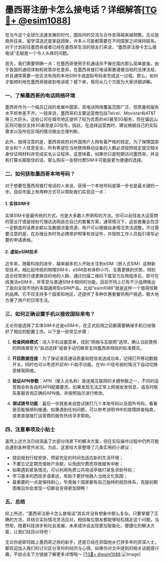# 墨西哥注册卡怎么接电话？详细解答[[TG💪+ @esim1088](https://t.me/s/esim1088)]

在当今这个全球化迅速发展的时代，国际间的交流与合作变得越来越频繁。无论是商务往来、留学深造还是家庭团聚，许多人可能都需要在不同国家之间保持联系。对于计划前往墨西哥或者已经在墨西哥生活的朋友们来说，“墨西哥注册卡怎么接电话”无疑是一个令人头疼的问题。

首先，我们需要明确一点：在墨西哥使用手机通话并不像在国内那么简单直接。由于各国的通信体制和政策存在差异，在墨西哥接打电话需要遵循当地的法律法规，并且通常需要一张合法有效的本地SIM卡或虚拟号码来完成这一过程。那么，如何才能顺利地在墨西哥接收到电话呢？接下来，我将从几个方面为大家详细讲解。

### **一、了解墨西哥的电话网络环境**

墨西哥作为一个幅员辽阔的发展中国家，其电话网络覆盖范围广泛，但质量和服务水平却参差不齐。一般来说，墨西哥的主要运营商包括Telcel、Movistar和AT&T等三大巨头。这些公司在城市地区提供了较为优质的4G甚至5G服务，但在偏远山区则可能仅支持3G甚至是2G信号。因此，在选择运营商时，建议根据自己的实际需求以及所在区域的情况做出合理判断。

此外，值得注意的是，墨西哥政府对外国用户入网有着严格的规定。为了保障国家安全和个人信息安全，所有希望在当地使用移动设备的人都必须按照规定提交相关身份证明材料并完成实名认证程序。这意味着，如果你只是短期访问墨西哥，并没有打算长期居住的话，那么购买一张预付费SIM卡可能是更为便捷的选择。

### **二、如何获取墨西哥本地号码？**

对于想要在墨西哥接打电话的人来说，获得一个本地号码是第一步也是最关键的一步。目前市面上有两种方式可以帮助我们实现这一点：

#### **1. 实体SIM卡**
实体SIM卡是最传统的方式，也是大多数人所熟知的方法。你可以前往各大运营商的营业厅或是授权代理店选购适合自己的套餐方案。通常情况下，这些套餐会包含一定额度的话费余额以及数据流量资源，用户可以根据自身情况灵活调整。不过需要注意的是，在办理业务时务必携带护照等有效证件，并按照工作人员指引填写必要的申请表格。

#### **2. 虚拟eSIM技术**
近年来，随着科技的进步，越来越多的人开始关注到eSIM（嵌入式SIM）这种新型技术。相比起传统的物理SIM卡，eSIM具有体积小巧、无需更换的优势，特别适合经常旅行或更换目的地的人群。通过扫描二维码下载官方应用程序后，即可在线激活eSIM卡，并享受与普通SIM卡相同的功能。目前市场上已有不少品牌推出了面向全球市场的多国通用型eSIM产品，比如“esim1088”就是这样一个值得信赖的品牌。它不仅支持多个国家和地区，还提供了多种优惠套餐供用户挑选，极大地方便了用户的日常生活。

### **三、如何正确设置手机以接收国际来电？**

无论你是选择了实体SIM卡还是eSIM卡，在正式启用之前都需要确保手机已经做好了相应的配置工作。以下是一些常见步骤：

1. **检查网络模式**：进入手机设置菜单，找到“网络与互联网”选项，确认当前使用的网络类型为“自动选择”或者手动切换至支持墨西哥频段的标准模式。
   
2. **开启数据连接**：为了保证语音通话质量和短信发送成功率，记得打开移动数据开关。同时也可以考虑开启Wi-Fi助手功能，在Wi-Fi信号弱的情况下自动切换至蜂窝网络。

3. **验证APN参数**：APN（接入点名称）是连接互联网的关键参数之一，不同的运营商会有各自的APN配置要求。如果发现无法正常上网或收发信息，请及时联系客服咨询正确的APN值，并按照指示进行修改。

4. **测试拨号功能**：最后一步就是亲自尝试拨打几个本地号码以及国外号码，看看是否能够顺利接通。如果遇到任何问题，可以参考说明书中的故障排查指南，或者直接拨打运营商的服务热线寻求帮助。

### **四、注意事项及小贴士**

虽然上述方法已经涵盖了大部分场景下的解决方案，但在实际操作过程中仍然可能会遇到各种意外状况。为此，这里给大家整理了几条实用的小建议：

- 提前规划行程安排，预留充足的时间去适应新的生活环境；
- 不要忘记定期充值账户余额，以免因欠费而导致服务中断；
- 如果遇到紧急情况，可以利用免费公共电话亭拨打紧急求助号码；
- 学习基本的西班牙语表达，有助于更好地融入当地文化氛围；
- 最重要的一点是保持耐心，毕竟每个国家都有自己独特的规则体系，克服初期困难后你会发现一切都会变得更加顺畅！

### **五、总结**

综上所述，“墨西哥注册卡怎么接电话”其实并没有想象中那么复杂。只要掌握了正确的方法，并结合实际情况灵活应对，相信每位朋友都能够轻松搞定这个问题。当然啦，随着科技进步和社会发展，未来或许会出现更加智能化、便捷化的解决方案，让我们拭目以待吧！

无论你是即将踏上墨西哥之旅的新手，还是已经在异国他乡打拼多年的资深人士，都欢迎加入我们的讨论区分享你的经历与心得。如果你对文中提到的相关话题感兴趣，不妨点击下方链接了解更多详情哦～ [[TG💪+ @esim1088](https://t.me/s/esim1088) ![Image](https://i.postimg.cc/4NQfJmqS/Snipaste-2025-05-13-00-14-12.png)]